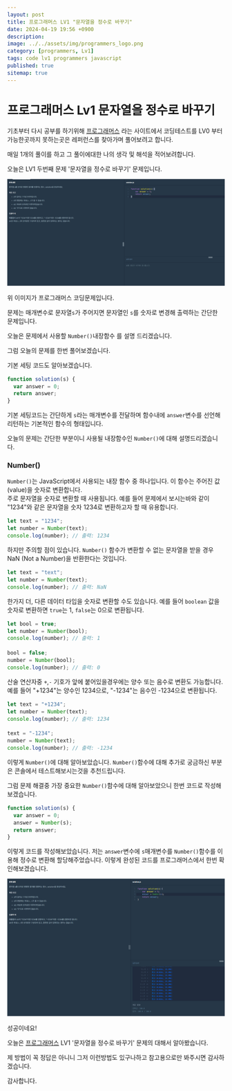 ```yaml
---
layout: post
title: 프로그래머스 LV1 "문자열을 정수로 바꾸기"
date: 2024-04-19 19:56 +0900
description: 
image: ../../assets/img/programmers_logo.png
category: [programmers, Lv1]
tags: code lv1 programmers javascript
published: true
sitemap: true
---
```


# 프로그래머스 Lv1 문자열을 정수로 바꾸기

  기초부터 다시 공부를 하기위해 [프로그래머스](https://programmers.co.kr/) 라는 사이트에서
  코딩테스트를 LV0 부터 가능한곳까지 못하는곳은 레퍼런스를 찾아가며 풀어보려고 합니다.
  
  매일 1개의 풀이를 하고 그 풀이에대한 나의 생각 및 해석을 적어보려합니다.

  오늘은 LV1 두번째 문제 '문자열을 정수로 바꾸기' 문제입니다.

  ![프로그래머스 이미지](../../assets/img/문자열을정수로바꾸기_01.png)

  위 이미지가 프로그래머스 코딩문제입니다.
  
  문제는 매개변수로 문자열`s`가 주어지면 문자열인 `s`를 숫자로 변경해 출력하는 간단한 문제입니다.

  오늘은 문제에서 사용할 `Number()`내장함수 를 설명 드리겠습니다.

  그럼 오늘의 문제를 한번 풀어보겠습니다.

  기본 세팅 코드도 알아보겠습니다.
  
```javascript
function solution(s) {
  var answer = 0;
  return answer;
}
```
기본 세팅코드는 간단하게 `s`라는 매개변수를 전달하며 함수내에 `answer`변수를 선언해 리턴하는 기본적인 함수의 형태입니다.

오늘의 문제는 간단한 부분이니 사용될 내장함수인 `Number()`에 대해 설명드리겠습니다.

### Number()

  `Number()`는 JavaScript에서 사용되는 내장 함수 중 하나입니다. 이 함수는 주어진 값(value)을 숫자로 변환합니다.   
  주로 문자열을 숫자로 변환할 때 사용됩니다. 예를 들어 문제에서 보시는바와 같이 "1234"와 같은 문자열을 숫자 1234로 변환하고자 할 때 유용합니다.

  ```javascript
  let text = "1234";
  let number = Number(text);
  console.log(number); // 출력: 1234
  ```

  하지만 주의할 점이 있습니다. `Number()` 함수가 변환할 수 없는 문자열을 받을 경우 NaN (Not a Number)을 반환한다는 것입니다.

  ```javascript
  let text = "text";
  let number = Number(text);
  console.log(number); // 출력: NaN
  ```

  한가지 더, 다른 데이터 타입을 숫자로 변환할 수도 있습니다. 예를 들어 `boolean` 값을 숫자로 변환하면 `true`는 1, `false`는 0으로 변환됩니다.

  ```javascript
  let bool = true;
  let number = Number(bool);
  console.log(number); // 출력: 1

  bool = false;
  number = Number(bool);
  console.log(number); // 출력: 0
  ```

  산술 연산자중 `+`,`-` 기호가 앞에 붙어있을경우에는 양수 또는 음수로 변환도 가능합니다. 예를 들어 "+1234"는 양수인 1234으로, "-1234"는 음수인 -1234으로 변환됩니다.
   
  ```javascript
  let text = "+1234";
  let number = Number(text);
  console.log(number); // 출력: 1234

  text = "-1234";
  number = Number(text);
  console.log(number); // 출력: -1234
  ```

이렇게 `Number()`에 대해 알아보았습니다. `Number()`함수에 대해 추가로 궁금하신 부분은 콘솔에서 테스트해보시는것을 추천드립니다.   

그럼 문제 해결중 가장 중요한 `Number()`함수에 대해 알아보았으니 한번 코드로 작성해보겠습니다.

```javascript
function solution(s) {
  var answer = 0;
  answer = Number(s);
  return answer;
}
```

이렇게 코드를 작성해보았습니다. 저는 `answer`변수에 `s`매개변수를 `Number()`함수를 이용해 정수로 변환해 할당해주었습니다.
이렇게 완성된 코드를 프로그래머스에서 한번 확인해보겠습니다.

![프로그래머스 이미지](../../assets/img/문자열을정수로바꾸기_02.png)

성공이네요!

오늘은 [프로그래머스](https://programmers.co.kr/) LV1 '문자열을 정수로 바꾸기' 문제의 대해서 알아봤습니다.

제 방법이 꼭 정답은 아니니 그저 이런방법도 있구나하고 참고용으로만 봐주시면 감사하겠습니다.

감사합니다.
